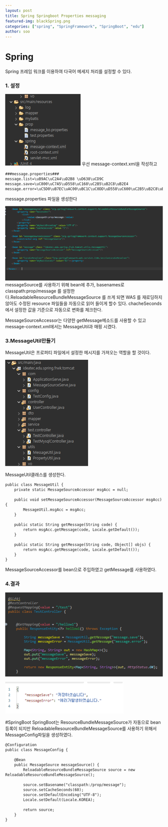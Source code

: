 ```yaml
---
layout: post
title: Spring Springboot Properties messaging
featured-img: blackSpring.png
categories: ["spring", "SpringFramework", "SpringBoot", "edu"]
author: soo
---
```


# Spring
Spring 프레임 워크를 이용하여 다국어 메세지 처리를 설정할 수 있다.

### 1. 설정
![st](../image/soo/st.png)
우선 message-context.xml을 작성하고 
```
###message.properties###
message.list=\uB9AC\uC2A4\uD2B8 \uD638\uCD9C
message.save=\uC800\uC7A5\uD558\uC168\uC2B5\uB2C8\uB2E4
message.error=\uC5D0\uB7EC\uAC00\uBC1C\uC0DD\uD558\uC600\uC2B5\uB2C8\uB2E4.
```

message.properties 파일을 생성한다 

![messageTest](../image/soo/messageTest.png)
messageSource를 사용하기 위해 bean에 추가, basenames로 classpath:prop/message 를 설정한다.ReloadableResourceBundleMessageSource 를 쓰게 되면 WAS 를 재로딩하지 않아도 수정된 resource 파일들을 자동으로 읽어 들이게 할수 있다.
chacheSeconds 에서 설정한 값을 기준으로 자동으로 변화를 체크한다.

MessageSourceAccessor는 다양한 getMessage메소드를 사용할 수 있고 message-context.xml에서는 MessageUtil과 매핑 시켰다.


### 3.MessageUtil만들기
MessageUtil은 
프로퍼티 파일에서 설정한 메시지를 가져오는 역할을 할 것이다.

![ttesstt](../image/soo/ttessttPNG.png)

MessageUtil클래스를 생성한다.
```
public class MessageUtil {
	private static MessageSourceAccessor msgAcc = null;
	
	public void setMessageSourceAccessor(MessageSourceAccessor msgAcc) {
		MessageUtil.msgAcc = msgAcc;
	}
	
	public static String getMessage(String code) {
		return msgAcc.getMessage(code, Locale.getDefault());
	}
	
	public static String getMessage(String code, Object[] objs) {
		return msgAcc.getMessage(code, Locale.getDefault());
	}
}
```
MessageSourceAccessor를 bean으로 주입하였고 getMessage를 사용하였다.

### 4.결과 
![ttest](../image/soo/ttestPNG.png)

![result](../image/soo/result.png)

#SpringBoot
SpringBoot는 ResourceBundleMessageSource가 자동으로 bean 등록이 되지만 
ReloadableResourceBundleMessageSource를 사용하기 위해서 
MessageConfig파일을 생성하였다.
```
@Configuration
public class MessageConfig {

	@Bean
	public MessageSource messageSource() {
		ReloadableResourceBundleMessageSource source = new ReloadableResourceBundleMessageSource();
		
		source.setBasename("classpath:/prop/message");
		source.setCacheSeconds(60);
		source.setDefaultEncoding("UTF-8");
		Locale.setDefault(Locale.KOREA);
		
		return source;
	}
}
```